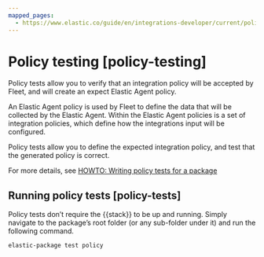 ```yaml
---
mapped_pages:
  - https://www.elastic.co/guide/en/integrations-developer/current/policy-testing.html
---
```


# Policy testing [policy-testing]

Policy tests allow you to verify that an integration policy will be accepted by Fleet, and will create an expect Elastic Agent policy.

An Elastic Agent policy is used by Fleet to define the data that will be collected by the Elastic Agent. Within the Elastic Agent policies is a set of integration policies, which define how the integrations input will be configured.

Policy tests allow you to define the expected integration policy, and test that the generated policy is correct.

For more details, see [HOWTO: Writing policy tests for a package](https://github.com/elastic/elastic-package/blob/main/docs/howto/policy_testing.md)

## Running policy tests [policy-tests]

Policy tests don’t require the {{stack}} to be up and running. Simply navigate to the package’s root folder (or any sub-folder under it) and run the following command.

```bash
elastic-package test policy
```